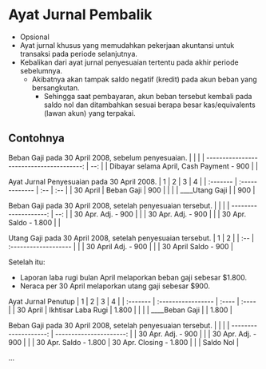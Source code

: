 # Ayat Jurnal Pembalik

- Opsional
- Ayat jurnal khusus yang memudahkan pekerjaan akuntansi untuk transaksi pada periode selanjutnya.
- Kebalikan dari ayat jurnal penyesuaian tertentu pada akhir periode sebelumnya.
  - Akibatnya akan tampak saldo negatif (kredit) pada akun beban yang bersangkutan.
    - Sehingga saat pembayaran, akun beban tersebut kembali pada saldo nol dan ditambahkan sesuai berapa besar kas/equivalents (lawan akun) yang terpakai.

## Contohnya

Beban Gaji pada 30 April 2008, sebelum penyesuaian.
|                                          |     |
| ---------------------------------------: | --: |
| Dibayar selama April, Cash Payment - 900 |     |

Ayat Jurnal Penyesuaian pada 30 April 2008.
| 1        | 2              | 3   | 4   |
| :------- | :------------- | :-- | :-- |
| 30 April | Beban Gaji     | 900 |     |
|          | ____Utang Gaji |     | 900 |

Beban Gaji pada 30 April 2008, setelah penyesuaian tersebut.
|                       |     |
| --------------------: | --: |
|    30 Apr. Adj. - 900 |     |
|    30 Apr. Adj. - 900 |     |
| 30 Apr. Saldo - 1.800 |     |

Utang Gaji pada 30 April 2008, setelah penyesuaian tersebut.
| 1   | 2                    |
| :-- | :------------------- |
|     | 30 April Adj. - 900  |
|     | 30 April Saldo - 900 |

Setelah itu:
- Laporan laba rugi bulan April melaporkan beban gaji sebesar $1.800.
- Neraca per 30 April melaporkan utang gaji sebesar $900.

Ayat Jurnal Penutup
| 1        | 2                  | 3     | 4     |
| :------- | :----------------- | :---- | :---- |
| 30 April | Ikhtisar Laba Rugi | 1.800 |       |
|          | ____Beban Gaji     |       | 1.800 |

Beban Gaji pada 30 April 2008, setelah penyesuaian tersebut.
|                       |                         |
| --------------------: | ----------------------: |
|    30 Apr. Adj. - 900 |                         |
|    30 Apr. Adj. - 900 |                         |
| 30 Apr. Saldo - 1.800 | 30 Apr. Closing - 1.800 |
|                       |               Saldo Nol |

...
